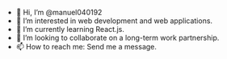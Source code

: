 - 👋 Hi, I’m @manuel040192
- 👀 I’m interested in web development and web applications.
- 🌱 I’m currently learning React.js.
- 💞️ I’m looking to collaborate on a long-term work partnership.
- 📫 How to reach me: Send me a message.

<!---
manuel040192/manuel040192 is a ✨ special ✨ repository because its `README.md` (this file) appears on your GitHub profile.
You can click the Preview link to take a look at your changes.
--->
